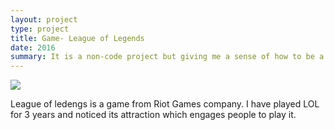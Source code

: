 ```yaml
---
layout: project
type: project
title: Game- League of Legends
date: 2016
summary: It is a non-code project but giving me a sense of how to be a software engineer. 
---
```


<img class="ui medium right floated rounded image" src="../images/vacay-home-page.png"> 

League of ledengs is a game from Riot Games company.  I have played LOL for 3 years and noticed its attraction which engages people to play it.  
